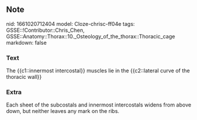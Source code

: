 ## Note
nid: 1661020712404
model: Cloze-chrisc-ff04e
tags: GSSE::!Contributor::Chris_Chen, GSSE::Anatomy::Thorax::10._Osteology_of_the_thorax::Thoracic_cage
markdown: false

### Text
<div class='toggle'>
  The {{c1::innermost intercostal}} muscles lie in the
  {{c2::lateral curve of the thoracic wall}}
</div>

### Extra
<p id="e8fa7787-ef9d-422a-9634-2557cc88c492" class="">Each sheet of
the subcostals and innermost intercostals widens from above down,
but neither leaves any mark on the ribs.
